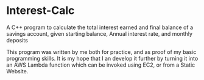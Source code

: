 # Interest-Calc
A C++ program to calculate the total interest earned and final balance of a savings account, given starting balance, 
Annual interest rate, and monthly deposits

This program was written by me both for practice, and as proof of my basic programming skills. It is my hope that I an develop it further
by turning it into an AWS Lambda function which can be invoked using EC2, or from a Static Website. 
